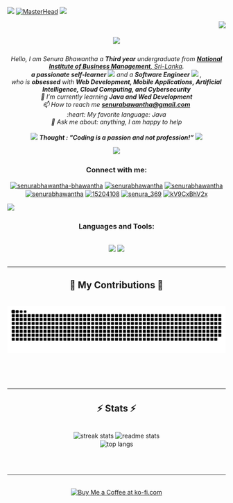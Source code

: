 <a href="https://www.youtube.com/watch?v=dQw4w9WgXcQ"><img src="https://user-images.githubusercontent.com/73097560/115834477-dbab4500-a447-11eb-908a-139a6edaec5c.gif"></a>
[![MasterHead](https://user-images.githubusercontent.com/22107794/139580686-887df369-edb8-4bc8-b607-4fbf6d7e4866.gif)](https://rishavchanda.io)
<a href="https://www.youtube.com/watch?v=dQw4w9WgXcQ"><img src="https://user-images.githubusercontent.com/73097560/115834477-dbab4500-a447-11eb-908a-139a6edaec5c.gif"></a>

<img align="right" src="https://visitor-badge.laobi.icu/badge?page_id=senurabhawantha.senurabhawantha" />

<h1 align="center">
    <img src="https://readme-typing-svg.herokuapp.com/?font=Righteous&size=35&center=true&vCenter=true&width=500&height=70&duration=4000&lines=Hi+There!+👋;+I'm+Senura+Bhawantha!;" />
</h1>

 <p align="center">
  <em>
    Hello, I am Senura Bhawantha a <b>Third year</b> undergraduate from <a href="https://www.nibm.lk/"> <b>National Institute of Business Management</b>, Sri-Lanka</a>. <br>
    <b>a passionate self-learner</b> <img src="https://github.com/TheDudeThatCode/TheDudeThatCode/blob/master/Assets/Developer.gif" width="30px"> and a <b>Software Engineer</b>&nbsp;<img src="https://github.com/TheDudeThatCode/TheDudeThatCode/blob/master/Assets/Designer.gif" width="36px">&nbsp,<br>who is <b>obsessed</b>
    with <b>Web Development, Mobile Applications, Artificial Intelligence, Cloud Computing, and Cybersecurity</b><br>
      🌱 I’m currently learning <b>Java and Wed Development</b><br>
      📫 How to reach me <a href="mailto:senurabawantha@gmail.com"><b>senurabawantha@gmail.com</b></a><br>
      :heart: My favorite language: Java <br>
      💬 Ask me about: anything, I am happy to help <br>
      <br>
  </em> 
  <img src="https://media.giphy.com/media/gH3LO09IOiZIqePwv9/giphy.gif" width="50" /> <b><i align="center">Thought : "Coding is a passion and not profession!”</i></b> <img src="https://media.giphy.com/media/qjqUcgIyRjsl2/giphy.gif" width="50" />
     <p align="center">
     <a href="https://www.youtube.com/watch?v=dQw4w9WgXcQ"><img src="https://user-images.githubusercontent.com/73097560/115834477-dbab4500-a447-11eb-908a-139a6edaec5c.gif"></a>
</p>
 <h3 align="center">Connect with me:</h3>
<p align="center">
<a href="https://linkedin.com/in/senura-bhawantha/" target="blank"><img align="center" src="https://raw.githubusercontent.com/rahuldkjain/github-profile-readme-generator/master/src/images/icons/Social/linked-in-alt.svg" alt="senurabhawantha-bhawantha" height="30" width="40" /></a>
<a href="https://fb.com/senura.bawantha" target="blank"><img align="center" src="https://raw.githubusercontent.com/rahuldkjain/github-profile-readme-generator/master/src/images/icons/Social/facebook.svg" alt="senurabhawantha" height="30" width="40" /></a>
<a href="https://www.instagram.com/senurabhawantha/" target="blank"><img align="center" src="https://raw.githubusercontent.com/rahuldkjain/github-profile-readme-generator/master/src/images/icons/Social/instagram.svg" alt="senurabhawantha" height="30" width="40" /></a>
<a href="https://x.com/senurabhawantha" target="blank"><img align="center" src="https://raw.githubusercontent.com/rahuldkjain/github-profile-readme-generator/master/src/images/icons/Social/twitter.svg" alt="senurabhawantha" height="30" width="40" /></a>
<a href="https://stackoverflow.com/users/15204108" target="blank"><img align="center" src="https://raw.githubusercontent.com/rahuldkjain/github-profile-readme-generator/master/src/images/icons/Social/stack-overflow.svg" alt="15204108" height="30" width="40" /></a>
<a href="https://www.hackerrank.com/senura_369" target="blank"><img align="center" src="https://raw.githubusercontent.com/rahuldkjain/github-profile-readme-generator/master/src/images/icons/Social/hackerrank.svg" alt="senura_369" height="30" width="40" /></a>
<a href="https://discord.gg/kV9CxBhV2x" target="blank"><img align="center" src="https://raw.githubusercontent.com/rahuldkjain/github-profile-readme-generator/master/src/images/icons/Social/discord.svg" alt="kV9CxBhV2x" height="30" width="40" /></a>
</p>
 <a href="https://www.youtube.com/watch?v=dQw4w9WgXcQ"><img src="https://user-images.githubusercontent.com/73097560/115834477-dbab4500-a447-11eb-908a-139a6edaec5c.gif"></a>
 
<h3 align="center">Languages and Tools:</h3>
<br/>
<div align="center">
    <img src="https://skillicons.dev/icons?i=html,css,php,vscode,github,figma,r" />
    <img src="https://skillicons.dev/icons?i=c,python,java,javascript,linux,mysql,flask" /><br>
</div>

<br/>
<hr/>

<div align="center">
  <h2>🐍 My Contributions 🐍</h2>
  <br>
  <img alt="snake eating my contributions" src="https://raw.githubusercontent.com/salesp07/salesp07/output/github-contribution-grid-snake.svg" />
  
  <br/><br/><br/>
</div>

<hr/>

<h2 align="center">⚡ Stats ⚡</h2>
<br>
<div align=center>
  <img width=390 src="https://github-readme-streak-stats-salesp07.vercel.app/?user=salesp07&count_private=true&theme=react&border_radius=10" alt="streak stats"/>
  <img width=390 src="https://github-readme-stats-salesp07.vercel.app/api?username=salesp07&count_private=true&show_icons=true&theme=react&rank_icon=github&border_radius=10" alt="readme stats" />
  <br/>
  <img width=325 align="center" src="https://github-readme-stats-salesp07.vercel.app/api/top-langs/?username=salesp07&hide=HTML&langs_count=8&layout=compact&theme=react&border_radius=10&size_weight=0.5&count_weight=0.5&exclude_repo=github-readme-stats" alt="top langs" />
</div>

<br/><br/>

<hr/>

<br/>

<div align="center">
<a href='https://ko-fi.com/V7V4RAK9C' target='_blank'><img height='64' style='border:0px;height:64px;' src='https://storage.ko-fi.com/cdn/kofi1.png?v=3' border='0' alt='Buy Me a Coffee at ko-fi.com' /></a>
</div>

<br/>
